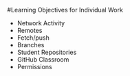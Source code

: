 #Learning Objectives for Individual Work

* Network Activity
* Remotes
* Fetch/push
* Branches
* Student Repositories
* GitHub Classroom
* Permissions
